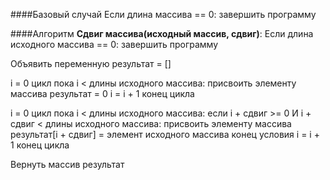 ####Базовый случай
 Если длина массива == 0:
  завершить программу

####Алгоритм
**Сдвиг массива(исходный массив, сдвиг)**:
Если длина исходного массива == 0:
 завершить программу

Объявить переменную результат = []

i = 0
цикл  пока i < длины исходного массива:
 присвоить элементу массива результат = 0
 i = i + 1
конец цикла

i = 0
цикл пока i < длины исходного массива:
 если i + сдвиг >= 0 И i + сдвиг < длины исходного массива:
  присвоить элементу массива результат[i + сдвиг] = элемент исходного массива
 конец условия
 i = i + 1
конец цикла

Вернуть массив результат
   